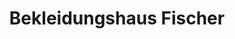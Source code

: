 ---
title: "Bekleidungshaus Fischer"
url: /rennertshofen/bekleidungshaus-fischer/
shop: Kleidung
---